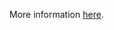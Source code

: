 More information [here](https://docs.bridgecrew.io/docs/merge-requests-should-require-at-least-2-approvals).
